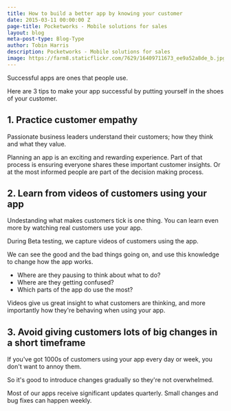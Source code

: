 ```yaml
---
title: How to build a better app by knowing your customer
date: 2015-03-11 00:00:00 Z
page-title: Pocketworks - Mobile solutions for sales
layout: blog
meta-post-type: Blog-Type
author: Tobin Harris
description: Pocketworks - Mobile solutions for sales
image: https://farm8.staticflickr.com/7629/16409711673_ee9a52a8de_b.jpg
---
```


Successful apps are ones that people use.

Here are 3 tips to make your app successful by putting yourself in the shoes of your customer.

<!--more-->

## 1. Practice customer empathy

Passionate business leaders understand their customers; how they think and what they value.

Planning an app is an exciting and rewarding experience. Part of that process is ensuring everyone shares these important customer insights. Or at the most informed people are part of the decision making process.

## 2. Learn from videos of customers using your app

Undestanding what makes customers tick is one thing. You can learn even more by watching real customers use your app.

During Beta testing, we capture videos of customers using the app.

We can see the good and the bad things going on, and use this knowledge to change how the app works.

* Where are they pausing to think about what to do?
* Where are they getting confused?
* Which parts of the app do use the most?

Videos give us great insight to what customers are thinking, and more importantly how they're behaving when using your app.

## 3. Avoid giving customers lots of big changes in a short timeframe

If you've got 1000s of customers using your app every day or week, you don't want to annoy them.

So it's good to introduce changes gradually so they're not overwhelmed.

Most of our apps receive significant updates quarterly. Small changes and bug fixes can happen weekly.

